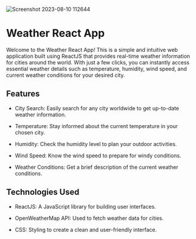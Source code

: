 ![Screenshot 2023-08-10 112644](https://github.com/prankur738/weather_application/assets/58555740/6aaee938-9f7e-4345-8fb2-b8f0c50a8032)

# Weather React App

Welcome to the Weather React App! This is a simple and intuitive web application built using ReactJS that provides real-time weather information for cities around the world. With just a few clicks, you can instantly access essential weather details such as temperature, humidity, wind speed, and current weather conditions for your desired city.


## Features

- City Search: Easily search for any city worldwide to get up-to-date weather information.

- Temperature: Stay informed about the current temperature in your chosen city.

- Humidity: Check the humidity level to plan your outdoor activities.

- Wind Speed: Know the wind speed to prepare for windy conditions.

- Weather Conditions: Get a brief description of the current weather conditions.

## Technologies Used

- ReactJS: A JavaScript library for building user interfaces.

- OpenWeatherMap API: Used to fetch weather data for cities.

- CSS: Styling to create a clean and user-friendly interface.



